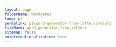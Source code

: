 ```yaml
---
layout: page
folderName: wordgames
lang: pt
permalink: pt/word-generator-from-letters/result
fileName: word_generator_from_letters
sitemap: false
nointernationalization: true
---
```

